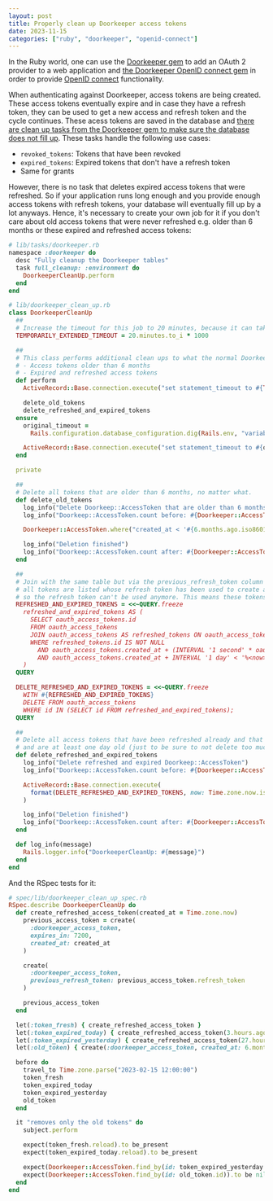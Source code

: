 ```yaml
---
layout: post
title: Properly clean up Doorkeeper access tokens
date: 2023-11-15
categories: ["ruby", "doorkeeper", "openid-connect"]
---
```


In the Ruby world, one can use the [Doorkeeper gem](https://github.com/doorkeeper-gem/doorkeeper) to add an OAuth 2 provider to a web application and [the Doorkeeper OpenID connect gem](https://github.com/doorkeeper-gem/doorkeeper-openid_connect) in order to provide [OpenID connect](https://openid.net/developers/how-connect-works/) functionality.

When authenticating against Doorkeeper, access tokens are being created. These access tokens eventually expire and in case they have a refresh token, they can be used to get a new access and refresh token and the cycle continues. These acess tokens are saved in the database and [there are clean up tasks from the Doorkeeper gem to make sure the database does not fill up](https://github.com/doorkeeper-gem/doorkeeper/blob/9fc81d5009aef533ca8116285148cb6e37549ff2/lib/doorkeeper/rake/db.rake#L6). These tasks handle the following use cases:

- `revoked_tokens`: Tokens that have been revoked
- `expired_tokens`: Expired tokens that don't have a refresh token
- Same for grants

However, there is no task that deletes expired access tokens that were refreshed. So if your application runs long enough and you provide enough access tokens with refresh tokens, your database will eventually fill up by a lot anyways. Hence, it's necessary to create your own job for it if you don't care about old access tokens that were never refreshed e.g. older than 6 months or these expired and refreshed access tokens:

```ruby
# lib/tasks/doorkeeper.rb
namespace :doorkeeper do
  desc "Fully cleanup the Doorkeeper tables"
  task full_cleanup: :environment do
    DoorkeeperCleanUp.perform
  end
end
```

```ruby
# lib/doorkeeper_clean_up.rb
class DoorkeeperCleanUp
  ##
  # Increase the timeout for this job to 20 minutes, because it can take a long time.
  TEMPORARILY_EXTENDED_TIMEOUT = 20.minutes.to_i * 1000

  ##
  # This class performs additional clean ups to what the normal Doorkeeper cleanup does:
  # - Access tokens older than 6 months
  # - Expired and refreshed access tokens
  def perform
    ActiveRecord::Base.connection.execute("set statement_timeout to #{TEMPORARILY_EXTENDED_TIMEOUT}")

    delete_old_tokens
    delete_refreshed_and_expired_tokens
  ensure
    original_timeout =
      Rails.configuration.database_configuration.dig(Rails.env, "variables", "statement_timeout")

    ActiveRecord::Base.connection.execute("set statement_timeout to #{original_timeout}")
  end

  private

  ##
  # Delete all tokens that are older than 6 months, no matter what.
  def delete_old_tokens
    log_info("Delete Doorkeep::AccessToken that are older than 6 months")
    log_info("Doorkeep::AccessToken.count before: #{Doorkeeper::AccessToken.count}")

    Doorkeeper::AccessToken.where("created_at < '#{6.months.ago.iso8601}'").delete_all

    log_info("Deletion finished")
    log_info("Doorkeep::AccessToken.count after: #{Doorkeeper::AccessToken.count}")
  end

  ##
  # Join with the same table but via the previous_refresh_token column so that
  # all tokens are listed whose refresh token has been used to create a newer token,
  # so the refresh token can't be used anymore. This means these tokens are save to delete.
  REFRESHED_AND_EXPIRED_TOKENS = <<~QUERY.freeze
    refreshed_and_expired_tokens AS (
      SELECT oauth_access_tokens.id
      FROM oauth_access_tokens
      JOIN oauth_access_tokens AS refreshed_tokens ON oauth_access_tokens.refresh_token = refreshed_tokens.previous_refresh_token
      WHERE refreshed_tokens.id IS NOT NULL
        AND oauth_access_tokens.created_at + (INTERVAL '1 second' * oauth_access_tokens.expires_in) < '%<now>s'
        AND oauth_access_tokens.created_at + INTERVAL '1 day' < '%<now>s'
    )
  QUERY

  DELETE_REFRESHED_AND_EXPIRED_TOKENS = <<~QUERY.freeze
    WITH #{REFRESHED_AND_EXPIRED_TOKENS}
    DELETE FROM oauth_access_tokens
    WHERE id IN (SELECT id FROM refreshed_and_expired_tokens);
  QUERY

  ##
  # Delete all access tokens that have been refreshed already and that have been expired
  # and are at least one day old (just to be sure to not delete too much).
  def delete_refreshed_and_expired_tokens
    log_info("Delete refreshed and expired Doorkeep::AccessToken")
    log_info("Doorkeep::AccessToken.count before: #{Doorkeeper::AccessToken.count}")

    ActiveRecord::Base.connection.execute(
      format(DELETE_REFRESHED_AND_EXPIRED_TOKENS, now: Time.zone.now.iso8601)
    )

    log_info("Deletion finished")
    log_info("Doorkeep::AccessToken.count after: #{Doorkeeper::AccessToken.count}")
  end

  def log_info(message)
    Rails.logger.info("DoorkeeperCleanUp: #{message}")
  end
end
```

And the RSpec tests for it:

```ruby
# spec/lib/doorkeeper_clean_up_spec.rb
RSpec.describe DoorkeeperCleanUp do
  def create_refreshed_access_token(created_at = Time.zone.now)
    previous_access_token = create(
      :doorkeeper_access_token,
      expires_in: 7200,
      created_at: created_at
    )

    create(
      :doorkeeper_access_token,
      previous_refresh_token: previous_access_token.refresh_token
    )

    previous_access_token
  end

  let(:token_fresh) { create_refreshed_access_token }
  let(:token_expired_today) { create_refreshed_access_token(3.hours.ago) }
  let(:token_expired_yesterday) { create_refreshed_access_token(27.hours.ago) }
  let(:old_token) { create(:doorkeeper_access_token, created_at: 6.months.ago - 1.hour) }

  before do
    travel_to Time.zone.parse("2023-02-15 12:00:00")
    token_fresh
    token_expired_today
    token_expired_yesterday
    old_token
  end

  it "removes only the old tokens" do
    subject.perform

    expect(token_fresh.reload).to be_present
    expect(token_expired_today.reload).to be_present

    expect(Doorkeeper::AccessToken.find_by(id: token_expired_yesterday.id)).to be nil
    expect(Doorkeeper::AccessToken.find_by(id: old_token.id)).to be nil
  end
end
```
